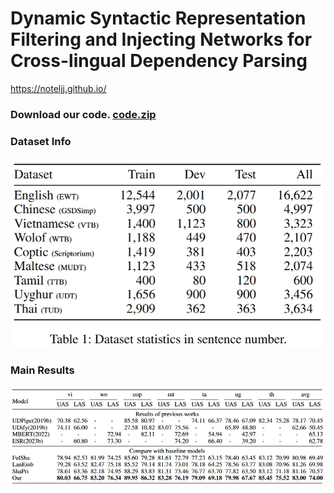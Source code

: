 # **Dynamic Syntactic Representation Filtering and Injecting Networks for Cross-lingual Dependency Parsing**
https://noteljj.github.io/

### Download our code. [code.zip]()
<!--https://github.com/user-attachments/files/16456745/exp-conll-maincode.zip--》

### Overall Architecture
<img src="our%20model.jpg" alt="overall architecture">
<!--# Overall Architecture. ![overall architecture](https://github.com/noteljj/noteljj.github.io/blob/main/our%20model.jpg)-->

### Dataset Info
<img src="dataset%20info.png" alt="dataset">
<!--Dataset Info. ![dataset](https://github.com/noteljj/noteljj.github.io/blob/main/dataset%20info.png)-->

### Main Results
<img src="main%20results.png" alt="main results">
<!--Main Results. ![main results](https://github.com/noteljj/noteljj.github.io/blob/main/main%20results.png)-->
